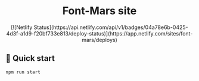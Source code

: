 <h1 align="center">
  Font-Mars site
</h1>

<center>[![Netlify Status](https://api.netlify.com/api/v1/badges/04a78e6b-0425-4d3f-a1d9-f20bf733e813/deploy-status)](https://app.netlify.com/sites/font-mars/deploys)</center>

## 🚀 Quick start

```shell
npm run start
```